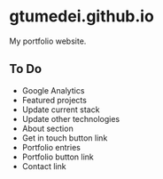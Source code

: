 # gtumedei.github.io

My portfolio website.

## To Do

- Google Analytics
- Featured projects
- Update current stack
- Update other technologies
- About section
- Get in touch button link
- Portfolio entries
- Portfolio button link
- Contact link